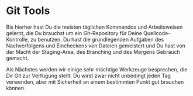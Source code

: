 <!--# Git Tools-->
# Git Tools

<!--By now, you’ve learned most of the day-to-day commands and workflows that you need to manage or maintain a Git repository for your source code control. You’ve accomplished the basic tasks of tracking and committing files, and you’ve harnessed the power of the staging area and lightweight topic branching and merging.-->

Bis hierher hast Du die meisten täglichen Kommandos und Arbeitsweisen gelernt, die Du brauchst um ein Git-Repository für Deine Quellcode-Kontrolle, zu benutzen. Du hast die grundlegenden Aufgaben des Nachverfolgens und Eincheckens von Dateien gemeistert und Du hast von der Macht der Staging-Area, des Branching und des Mergens Gebrauch gemacht.

<!--Now you’ll explore a number of very powerful things that Git can do that you may not necessarily use on a day-to-day basis but that you may need at some point.-->

Als Nächstes werden wir einige sehr mächtige Werkzeuge besprechen, die Dir Git zur Verfügung stellt. Du wirst zwar nicht unbedingt jeden Tag verwenden, aber mit Sicherheit an einem bestimmten Punkt gut brauchen können.

<!--# Revision Selection-->